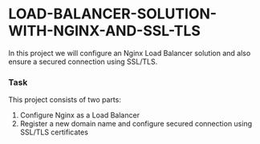# LOAD-BALANCER-SOLUTION-WITH-NGINX-AND-SSL-TLS
In this project we will configure an Nginx Load Balancer solution and also ensure a secured connection using SSL/TLS.

### Task
This project consists of two parts:
1. Configure Nginx as a Load Balancer
2. Register a new domain name and configure secured connection using SSL/TLS certificates

